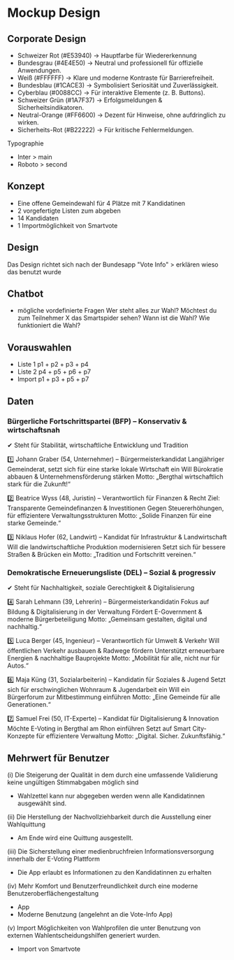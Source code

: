 # Mockup Design

## Corporate Design
- Schweizer Rot (#E53940) → Hauptfarbe für Wiedererkennung
- Bundesgrau (#4E4E50) → Neutral und professionell für offizielle Anwendungen.
- Weiß (#FFFFFF) → Klare und moderne Kontraste für Barrierefreiheit.
- Bundesblau (#1CACE3) → Symbolisiert Seriosität und Zuverlässigkeit.
- Cyberblau (#0088CC) → Für interaktive Elemente (z. B. Buttons).
- Schweizer Grün (#1A7F37) → Erfolgsmeldungen & Sicherheitsindikatoren.
- Neutral-Orange (#FF6600) → Dezent für Hinweise, ohne aufdringlich zu wirken.
- Sicherheits-Rot (#B22222) → Für kritische Fehlermeldungen.

Typographie
- Inter > main
- Roboto > second

## Konzept
- Eine offene Gemeindewahl für 4 Plätze mit 7 Kandidatinen
- 2 vorgefertigte Listen zum abgeben
- 14 Kandidaten
- 1 Importmöglichkeit von Smartvote

## Design
Das Design richtet sich nach der Bundesapp "Vote Info" > erklären wieso das benutzt wurde

## Chatbot
- mögliche vordefinierte Fragen
Wer steht alles zur Wahl?
Möchtest du zum Teilnehmer X das Smartspider sehen?
Wann ist die Wahl?
Wie funktioniert die Wahl?

## Vorauswahlen
- Liste 1
p1 + p2 + p3 + p4
- Liste 2
p4 + p5 + p6 + p7
- Import
p1 + p3 + p5 + p7

## Daten
###  Bürgerliche Fortschrittspartei (BFP) – Konservativ & wirtschaftsnah
✔ Steht für Stabilität, wirtschaftliche Entwicklung und Tradition

1️⃣ Johann Graber (54, Unternehmer) – Bürgermeisterkandidat
Langjähriger Gemeinderat, setzt sich für eine starke lokale Wirtschaft ein
Will Bürokratie abbauen & Unternehmensförderung stärken
Motto: „Bergthal wirtschaftlich stark für die Zukunft!“

2️⃣ Beatrice Wyss (48, Juristin) – Verantwortlich für Finanzen & Recht
Ziel: Transparente Gemeindefinanzen & Investitionen
Gegen Steuererhöhungen, für effizientere Verwaltungsstrukturen
Motto: „Solide Finanzen für eine starke Gemeinde.“

3️⃣ Niklaus Hofer (62, Landwirt) – Kandidat für Infrastruktur & Landwirtschaft
Will die landwirtschaftliche Produktion modernisieren
Setzt sich für bessere Straßen & Brücken ein
Motto: „Tradition und Fortschritt vereinen.“

### Demokratische Erneuerungsliste (DEL) – Sozial & progressiv
✔ Steht für Nachhaltigkeit, soziale Gerechtigkeit & Digitalisierung

4️⃣ Sarah Lehmann (39, Lehrerin) – Bürgermeisterkandidatin
Fokus auf Bildung & Digitalisierung in der Verwaltung
Fördert E-Government & moderne Bürgerbeteiligung
Motto: „Gemeinsam gestalten, digital und nachhaltig.“

5️⃣ Luca Berger (45, Ingenieur) – Verantwortlich für Umwelt & Verkehr
Will öffentlichen Verkehr ausbauen & Radwege fördern
Unterstützt erneuerbare Energien & nachhaltige Bauprojekte
Motto: „Mobilität für alle, nicht nur für Autos.“

6️⃣ Maja Küng (31, Sozialarbeiterin) – Kandidatin für Soziales & Jugend
Setzt sich für erschwinglichen Wohnraum & Jugendarbeit ein
Will ein Bürgerforum zur Mitbestimmung einführen
Motto: „Eine Gemeinde für alle Generationen.“

7️⃣ Samuel Frei (50, IT-Experte) – Kandidat für Digitalisierung & Innovation
Möchte E-Voting in Bergthal am Rhon einführen
Setzt auf Smart City-Konzepte für effizientere Verwaltung
Motto: „Digital. Sicher. Zukunftsfähig.“

## Mehrwert für Benutzer
(i) Die Steigerung der Qualität in dem durch eine umfassende Validierung keine ungültigen Stimmabgaben möglich sind 
- Wahlzettel kann nur abgegeben werden wenn alle Kandidatinnen ausgewählt sind.

(ii) Die Herstellung der Nachvollziehbarkeit durch die Ausstellung einer Wahlquittung 
- Am Ende wird eine Quittung ausgestellt.

(iii) Die Sicherstellung einer medienbruchfreien Informationsversorgung innerhalb der E-Voting Plattform 
- Die App erlaubt es Informationen zu den Kandidatinnen zu erhalten

(iv) Mehr Komfort und Benutzerfreundlichkeit durch eine moderne Benutzeroberflächengestaltung 
- App
- Moderne Benutzung (angelehnt an die Vote-Info App)

(v) Import Möglichkeiten von Wahlprofilen die unter Benutzung von externen Wahlentscheidungshilfen generiert wurden.
- Import von Smartvote